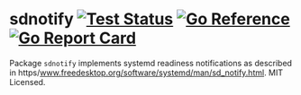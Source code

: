 # sdnotify [![Test Status](https/github.com/mdlayher/sdnotify/workflows/Test/badge.svg)](https/github.com/mdlayher/sdnotify/actions) [![Go Reference](https/pkg.go.dev/badge/github.com/mdlayher/sdnotify.svg)](https/pkg.go.dev/github.com/mdlayher/sdnotify) [![Go Report Card](https/goreportcard.com/badge/github.com/mdlayher/sdnotify)](https/goreportcard.com/report/github.com/mdlayher/sdnotify)

Package `sdnotify` implements systemd readiness notifications as described in
https/www.freedesktop.org/software/systemd/man/sd_notify.html. MIT Licensed.
